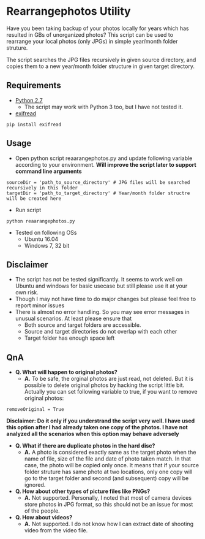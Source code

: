 # Rearrangephotos Utility
Have you been taking backup of your photos locally for years which has resulted in GBs of unorganized photos?
This script can be used to rearrange your local photos (only JPGs) in simple year/month folder struture.

The script searches the JPG files recursively in given source directory, and copies them to a new year/month folder structure in given target directory.

## Requirements
* [Python 2.7](https://www.python.org/downloads/release/python-2715/)
  * The script may work with Python 3 too, but I have not tested it.
* [exifread](https://pypi.org/project/ExifRead)
```
pip install exifread
```

## Usage
* Open python script reaarangephotos.py and update following variable according to your environment. __Will improve the script later to support command line arguments__ 
```
sourceDir = 'path_to_source_directory' # JPG files will be searched recursively in this folder
targetDir = 'path_to_target_directory' # Year/month folder structre will be created here
```
* Run script
```
python reaarangephotos.py
```
* Tested on following OSs
  * Ubuntu 16.04
  * Windows 7, 32 bit


## Disclaimer
* The script has not be tested significantly. It seems to work well on Ubuntu and windows for basic usecase but still please use it at your own risk.
* Though I may not have time to do major changes but please feel free to report minor issues
* There is almost no error handling. So you may see error messages in unusual scenarios. At least please ensure that 
  * Both source and target folders are accessible.
  * Source and target directories do not overlap with each other
  * Target folder has enough space left
  
## QnA
* __Q. What will happen to original photos?__
  * __A.__ To be safe, the orginal photos are just read, not deleted. But it is possible to delete original photos by hacking the script little bit. Actually you can set following variable to true, if you want to remove original photos:
```
removeOriginal = True
```
__Disclaimer: Do it only if you understrand the script very well. I have used this option after I had already taken one copy of the photos. I have not analyzed all the scenarios when this option may behave adversely__

* __Q. What if there are duplicate photos in the hard disc?__
  * __A.__ A photo is considered exactly same as the target photo when the name of file, size of the file and date of photo taken match. In that case, the photo will be copied only once. It means that if your source folder struture has same photo at two locations, only one copy will go to the target folder and second (and subsequent) copy will be ignored.
* __Q. How about other types of picture files like PNGs?__
  * __A.__ Not supported. Personally, I noted that most of camera devices store photos in JPG format, so this should not be an issue for most of the people.
* __Q. How about videos?__
  * __A.__ Not supported. I do not know how I can extract date of shooting video from the video file.

  
